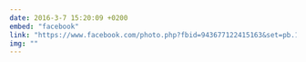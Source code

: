 ```yaml
---
date: 2016-3-7 15:20:09 +0200
embed: "facebook"
link: "https://www.facebook.com/photo.php?fbid=943677122415163&set=pb.100003186531392.-2207520000.1464869338.&type=3&theater"
img: ""
---
```

